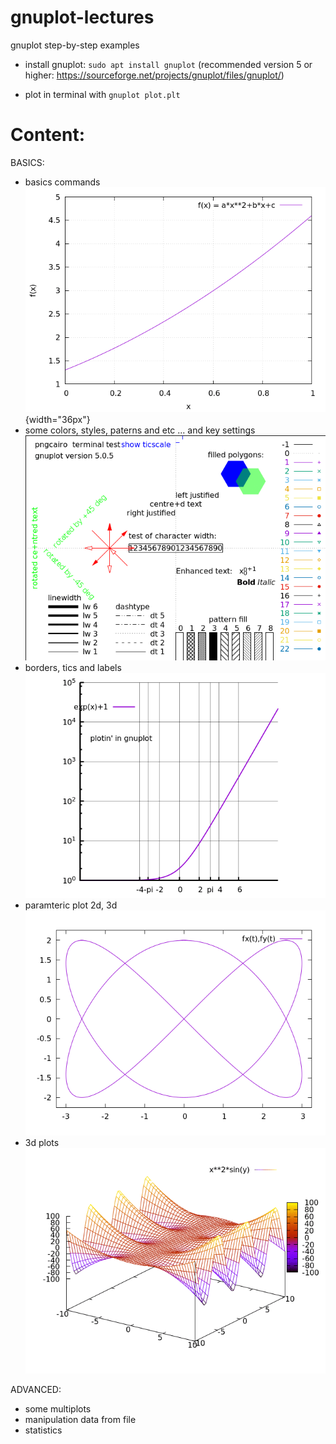 # gnuplot-lectures
gnuplot step-by-step examples

* install gnuplot: `sudo apt install gnuplot` (recommended version 5 or higher: https://sourceforge.net/projects/gnuplot/files/gnuplot/)

* plot in terminal with `gnuplot plot.plt`

# Content:

BASICS:
* basics commands ![](misc/plot1.gif){width="36px"}
* some colors, styles, paterns and etc  ... and key settings ![](misc/plot2.gif)
* borders, tics and labels ![](misc/plot3.gif)
* paramteric plot 2d, 3d ![](misc/plot4.gif)
* 3d plots ![](misc/plot5.gif)

ADVANCED:
* some multiplots
* manipulation data from file
* statistics

